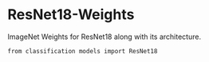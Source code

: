 # ResNet18-Weights
ImageNet Weights for ResNet18 along with its architecture.

`from classification models import ResNet18`
